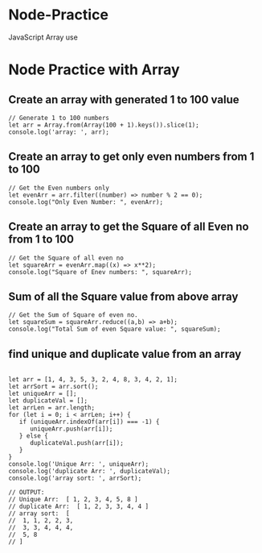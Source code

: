# Node-Practice
JavaScript Array use

# Node Practice with Array
## Create an array with generated 1 to 100 value

```node
// Generate 1 to 100 numbers
let arr = Array.from(Array(100 + 1).keys()).slice(1);
console.log('array: ', arr);

```

## Create an array to get only even numbers from 1 to 100

```node
// Get the Even numbers only
let evenArr = arr.filter((number) => number % 2 == 0);
console.log("Only Even Number: ", evenArr);

```

## Create an array to get the Square of all Even no from 1 to 100

```node
// Get the Square of all even no
let squareArr = evenArr.map((x) => x**2);
console.log("Square of Enev numbers: ", squareArr);

```

## Sum of all the Square value from above array

```node
// Get the Sum of Square of even no.
let squareSum = squareArr.reduce((a,b) => a+b);
console.log("Total Sum of even Square value: ", squareSum);

```

## find unique and duplicate value from an array

```node

let arr = [1, 4, 3, 5, 3, 2, 4, 8, 3, 4, 2, 1];
let arrSort = arr.sort();
let uniqueArr = [];
let duplicateVal = [];
let arrLen = arr.length;
for (let i = 0; i < arrLen; i++) {
   if (uniqueArr.indexOf(arr[i]) === -1) {
      uniqueArr.push(arr[i]);
   } else {
      duplicateVal.push(arr[i]);
   }
}
console.log('Unique Arr: ', uniqueArr);
console.log('duplicate Arr: ', duplicateVal);
console.log('array sort: ', arrSort);

// OUTPUT:
// Unique Arr:  [ 1, 2, 3, 4, 5, 8 ]
// duplicate Arr:  [ 1, 2, 3, 3, 4, 4 ]
// array sort:  [
//  1, 1, 2, 2, 3,
//  3, 3, 4, 4, 4,
//  5, 8
// ]

```
